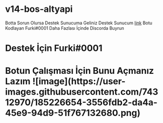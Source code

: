 # v14-bos-altyapi
Botta Sorun Olursa Destek Sunucuma Geliniz
Destek Sunucum [link](https://discord.gg/WRmfy54p4V)
Botu Kodlayan Furki#0001
Daha Fazlası İçinde Discorda Buyrun
<h1>Destek İçin Furki#0001<h1>
<h>Botun Çalışması İçin Bunu Açmanız Lazım <h>
![image](https://user-images.githubusercontent.com/74312970/185226654-3556fdb2-da4a-45e9-94d9-51f767132680.png)

